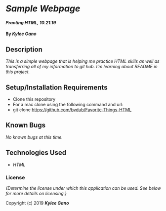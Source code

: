 # _Sample Webpage_

#### _Practing HTML, 10.21.19_

#### By _**Kylee Gano**_

## Description

_This is a simple webpage that is helping me practice HTML skills as well as transferring all of my information to git hub. I'm learning about README in this project._

## Setup/Installation Requirements

* Clone this repository
* For a mac clone using the following command and url:
* git clone https://github.com/bvdub/Favorite-Things-HTML

## Known Bugs

_No known bugs at this time._

## Technologies Used

* _HTML_

### License

*{Determine the license under which this application can be used.  See below for more details on licensing.}*

Copyright (c) 2019 **_Kylee Gano_**
